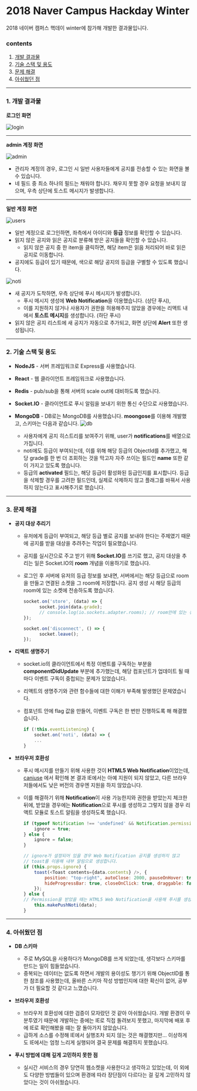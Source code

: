 # 2018 Naver Campus Hackday Winter

2018 네이버 캠퍼스 핵데이 winter에 참가해 개발한 결과물입니다.

### contents

1. [개발 결과물](#1-개발-결과물)
2. [기술 스택 및 용도](#2-기술-스택-및-용도)
3. [문제 해결](#3-문제-해결)
4. [아쉬웠던 점](#4-아쉬웠던-점)

____

### 1. 개발 결과물

**로그인 화면**

![login](https://github.com/3457soso/project-webpush/blob/master/images/login.png?raw=true)

___

**admin 계정 화면**

![admin](https://github.com/3457soso/project-webpush/blob/master/images/admin.png?raw=true)

- 관리자 계정의 경우, 로그인 시 일반 사용자들에게 공지를 전송할 수 있는 화면을 볼 수 있습니다.
- 네 필드 중 최소 하나의 필드는 채워야 합니다. 채우지 못할 경우 요청을 보내지 않으며, 우측 상단에 토스트 메시지가 발생합니다.

___

**일반 계정 화면**

![users](https://github.com/3457soso/project-webpush/blob/master/images/users.png?raw=)

- 일반 계정으로 로그인하면, 좌측에서 아이디와 **등급** 정보를 확인할 수 있습니다.
- 읽지 않은 공지와 읽은 공지로 분류해 받은 공지들을 확인할 수 있습니다.
  - 읽지 않은 공지 중 한 item을 클릭하면, 해당 item은 읽음 처리되어 바로 읽은 공지로 이동합니다.
- 공지에도 등급이 있기 때문에, 색으로 해당 공지의 등급을 구별할 수 있도록 했습니다.

  

![noti](https://github.com/3457soso/project-webpush/blob/master/images/noti.png?raw=true)

- 새 공지가 도착하면, 우측 상단에 푸시 메시지가 발생합니다.
  - 푸시 메시지 생성에 **Web Notification**을 이용했습니다. (상단 푸시), 
  - 이를 지원하지 않거나 사용자가 권한을 허용해주지 않았을 경우에는 리액트 내에서 **토스트 메시지**를 생성합니다. (하단 푸시)
- 읽지 않은 공지 리스트에 새 공지가 자동으로 추가되고, 화면 상단에 **Alert** 또한 생성됩니다.

___

### 2. 기술 스택 및 용도

- **NodeJS** - 서버 프레임워크로 Express를 사용했습니다.
- **React** - 웹 클라이언트 프레임워크로 사용했습니다.
- **Redis** - pub/sub을 통해 서버의 scale out에 대비하도록 했습니다.
- **Socket.IO** - 클라이언트로 푸시 알림을 보내기 위한 통신 수단으로 사용했습니다.
- **MongoDB** - DB로는 MongoDB를 사용했습니다. **moongose**를 이용해 개발했고, 스키마는 다음과 같습니다.
  ![db](https://github.com/3457soso/project-webpush/blob/master/images/db.png?raw=true)

  - 사용자에게 공지 히스트리를 보여주기 위해, user가 **notifications**를 배열으로 가집니다.
  - noti에도 등급이 부여되는데, 이를 위해 해당 등급의 ObjectId를 추가했고, 해당 grade를 한 번 더 조회하는 것을 막고자 자주 쓰이는 필드인 **name** 또한 같이 가지고 있도록 했습니다.
  - 등급의 **activated** 필드는, 해당 등급이 활성화된 등급인지를 표시합니다. 등급을 삭제할 경우를 고려한 필드인데, 실제로 삭제하지 않고 플래그를 바꿔서 사용하지 않는다고 표시해주기로 했습니다.

  

___

### 3. 문제 해결

- **공지 대상 추리기**

  - 유저에게 등급이 부여되고, 해당 등급 별로 공지를 보내야 한다는 주제였기 때문에 공지를 받을 대상을 추려주는 작업이 필요했습니다.
  - 공지를 실시간으로 주고 받기 위해 **Socket.IO**를 쓰기로 했고, 공지 대상을 추리는 일은 Socket.IO의 **room** 개념을 이용하기로 했습니다.
  - 로그인 후 서버에 유저의 등급 정보를 보내면, 서버에서는 해당 등급으로 room을 만들고 연결된 소켓을 그 room에 저장합니다. 공지 생성 시 해당 등급의 room에 있는 소켓에 전송하도록 했습니다.
  

    ```javascript
    socket.on('store', (data) => {
          socket.join(data.grade);
          // console.log(io.sockets.adapter.rooms); // room안에 있는 유저 리스트 확인하기
    });
  
    socket.on('disconnect', () => {
          socket.leave();
    }); 
    ```

  

- **리액트 생명주기**

  - socket.io의 클라이언트에서 특정 이벤트를 구독하는 부분을 **componentDidUpdate** 부분에 추가했는데, 해당 컴포넌트가 업데이트 될 때마다 이벤트 구독이 중첩되는 문제가 있었습니다.
  - 리액트의 생명주기와 관련 함수들에 대한 이해가 부족해 발생했던 문제였습니다.
  - 컴포넌트 안에 flag 값을 만들어, 이벤트 구독은 한 번만 진행하도록 해 해결했습니다.

    ```javascript 
    if (!this.eventListening) {
        socket.on('noti', (data) => {        
        ...
    }
    ```

  

- **브라우저 호환성**

  - 푸시 메시지를 만들기 위해 사용한 것이 **HTML5 Web Notification**이었는데, [caniuse](https://caniuse.com/#search=web%20notification) 에서 확인해 본 결과 IE에서는 아예 지원이 되지 않았고, 다른 브라우저들에서도 낮은 버전의 경우엔 지원을 하지 않았습니다.

  - 이를 해결하기 위해 **Notification**이 사용 가능한지와 권한을 받았는지 체크한 뒤에, 받았을 경우에는 **Notification**으로 푸시를 생성하고 그렇지 않을 경우 리액트 모듈로 토스트 알림을 생성하도록 했습니다.
  

    ```javascript
    if (typeof Notification !== 'undefined' && Notification.permission === 'granted') {
        ignore = true;
    } else {
        ignore = false;
    }
    
    // ignore가 설정되어 있을 경우 Web Notification 공지를 생성하지 않고
    // toast를 이용해 내부 알림으로 생성합니다.
    if (this.props.ignore) {
        toast(<Toast contents={data.contents} />, {
            position: "top-right", autoClose: 2000, pauseOnHover: true,
            hideProgressBar: true, closeOnClick: true, draggable: false
        });
    } else {
    // Permission을 받았을 때는 HTML5 Web Notification을 사용해 푸시를 생성합니다.
        this.makePushNoti(data);
    }
    ```

___

### 4. 아쉬웠던 점

- **DB 스키마**
  - 주로 MySQL을 사용하다가 MongoDB를 쓰게 되었는데, 생각보다 스키마를 만드는 일이 힘들었습니다. 
  - 중복되는 데이터는 없도록 하면서 개발의 용이성도 챙기기 위해 ObjectID를 통한 참조를 사용했는데, 올바른 스키마 작성 방법인지에 대한 확신이 없어, 공부가 더 필요할 것 같다고 느꼈습니다.
  
- **브라우저 호환성**
  - 브라우저 호환성에 대한 검증이 모자랐던 것 같아 아쉬웠습니다. 개발 환경이 우분투였기 때문에 개발하는 중에는 IE로 직접 돌려보지 못했고, 마지막에 배포 후에 IE로 확인해봤을 떄는 잘 돌아가지 않았습니다.
  - 급하게 소스를 수정해 IE에서 실행조차 되지 않는 것은 해결했지만... 이상하게도 IE에서는 엄청 느리게 실행되어 결국 문제를 해결하지 못했습니다.
  
- **푸시 방법에 대해 깊게 고민하지 못한 점**
  - 실시간 서비스의 경우 당연히 웹소켓을 사용한다고 생각하고 있었는데, 이 외에도 다양한 방법들이 있으며 환경에 따라 장단점이 다르다는 걸 깊게 고민하지 않았다는 것이 아쉬웠습니다.
